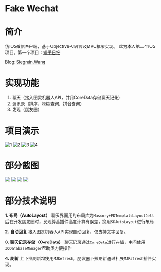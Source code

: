 # Fake Wechat

# 简介
仿iOS微信客户端，基于Objective-C语言及MVC框架实现。
此为本人第二个iOS项目，第一个项目：[知乎日报](https://github.com/Seanwong933/zhihuDaily)

Blog: <a href="http://siegrain.wang/" target="_blank">Siegrain.Wang</a>

# 实现功能
1. 聊天（接入图灵机器人API，并用CoreData存储聊天记录）
2. 通讯录（排序、模糊查询、拼音查询）
3. 发现（朋友圈）

# 项目演示
![1](http://ww4.sinaimg.cn/mw690/0067hDr2gw1f3ckbs513rg308w0ftnpe.gif)  ![2](http://siegrain.wang/_image/fake%20wechat%20summary/chat_2_scroll.gif)
![3](http://siegrain.wang/_image/fake%20wechat%20summary/moments_1_refresh.gif)  ![4](http://ww1.sinaimg.cn/mw690/0067hDr2gw1f3ckfgqv7ug308w0ftx6t.gif)

# 部分截图
![](http://siegrain.wang/_image/fake%20wechat%20summary/pic1_home.png) ![](http://siegrain.wang/_image/fake%20wechat%20summary/pic2_contact.png)
![](http://siegrain.wang/_image/fake%20wechat%20summary/pic3_moments.jpeg) ![](http://siegrain.wang/_image/fake%20wechat%20summary/pic4_moments2.jpeg)

# 部分技术说明
**1. 布局（AutoLayout）**
    聊天界面用的布局库为`Masonry+FDTemplateLayoutCell`
    后在开发朋友圈时，发现算高插件高度计算有误差，换用`SDAutoLayout`进行布局
    
**2. 自动回复**
    接入图灵机器人API实现自动回复，仅支持文字回复。
    
**3. 聊天记录存储（CoreData）**
    聊天记录通过`CoreData`进行存储，中间使用`IQDatabaseManager`帮助类方便操作
    
**4. 刷新**
    上下拉刷新均使用`MJRefresh`，朋友圈下拉刷新通过扩展`MJRefresh`插件实现。
